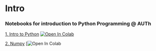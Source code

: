 # Intro
### Notebooks for introduction to Python Programming @ AUTh

[1. Intro to Python](https://github.com/sfragkoul/Intro/blob/main/1_Intro_to_Python_PUBLIC.ipynb)    [![Open In Colab](https://colab.research.google.com/assets/colab-badge.svg)](https://colab.research.google.com/drive/1ci4Lst75B6tLc01B4ddcsbwXSUTrAYVs?usp=sharing)

[2. Numpy](https://github.com/sfragkoul/Intro/blob/main/2_Numpy_PUBLIC.ipynb) [![Open In Colab](https://colab.research.google.com/gist/sfragkoul/bc497714e3afd649940acf32a458c037/2-numpy-public.ipynb)
